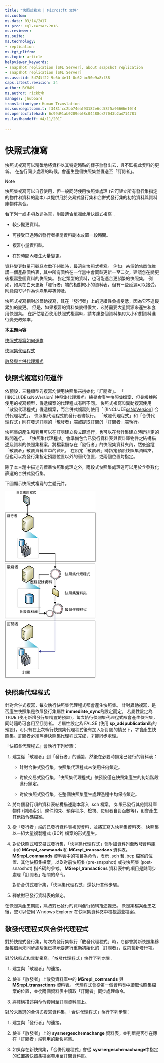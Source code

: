 ```yaml
---
title: "快照式複寫 | Microsoft 文件"
ms.custom: 
ms.date: 03/14/2017
ms.prod: sql-server-2016
ms.reviewer: 
ms.suite: 
ms.technology:
- replication
ms.tgt_pltfrm: 
ms.topic: article
helpviewer_keywords:
- snapshot replication [SQL Server], about snapshot replication
- snapshot replication [SQL Server]
ms.assetid: 5d745f22-9c6b-4e11-8c62-bc50e9a8bf38
caps.latest.revision: 34
author: BYHAM
ms.author: rickbyh
manager: jhubbard
translationtype: Human Translation
ms.sourcegitcommit: f3481fcc2bb74eaf93182e6cc58f5a06666e10f4
ms.openlocfilehash: 6c99d91ab0209eb08c04488ce27043b2ad714781
ms.lasthandoff: 04/11/2017

---
```

# <a name="snapshot-replication"></a>快照式複寫
  快照式複寫可以精確地將資料以其特定時點的樣子散發出去，且不監視此資料的更新。 在進行同步處理的時候，會產生整個快照集並傳送至「訂閱者」。  
  
> [!NOTE]  
>  快照集複寫可以自行使用，但一般同時使用快照集處理 (它可建立所有發行集指定的物件和資料的副本) 以提供用於交易式發行集和合併式發行集的初始資料與資料庫物件集合。  
  
 若下列一或多項敘述為真，則最適合單獨使用快照式複寫：  
  
-   較少變更資料。  
  
-   可接受已過時的發行者相關資料副本放置一段時間。  
  
-   複寫小量資料時。  
  
-   在短時間內發生大量變更。  
  
 資料變更數量可觀但次數不頻繁時，最適合快照式複寫。 例如，某個銷售單位維護一個產品價格表，其中所有價格在一年當中會同時更新一至二次，建議您在變更後複寫整個資料的快照集。 指定類型的資料，也可能適合更頻繁的快照集。 例如，如果在白天更新「發行者」端的相對較小的資料表，但有一些延遲可以接受，則變更可以作為快照集每夜傳遞。  
  
 快照式複寫相對於異動複寫，其在「發行者」上的連續性負擔更低，因為它不追蹤累加的變更。 但是，如果複寫的資料集變得很大，它將需要大量資源來產生和套用快照集。 在評估是否使用快照式複寫時，請考慮整個資料集的大小和對資料進行變更的頻率。  
  
 **本主題內容**  
  
 [快照式複寫如何運作](#HowWorks)  
  
 [快照集代理程式](#SnapshotAgent)  
  
 [散發與合併代理程式](#DistAgent)  
  
##  <a name="HowWorks"></a> 快照式複寫如何運作  
 依預設，三種類型的複寫均使用快照集來初始化「訂閱者」。 「 [!INCLUDE[ssNoVersion](../../includes/ssnoversion-md.md)] 快照集代理程式」總是會產生快照集檔案，但是根據所使用的複寫類型，傳遞檔案的代理程式有所不同。 快照式複寫和異動複寫使用「散發代理程式」傳遞檔案，而合併式複寫則使用「 [!INCLUDE[ssNoVersion](../../includes/ssnoversion-md.md)] 合併代理程式」。 快照集代理程式於發行者端執行。 「散發代理程式」和「合併代理程式」則在發送訂閱的「散發者」端或提取訂閱的「訂閱者」端執行。  
  
 快照集的產生和套用可以在訂閱建立後立即進行，也可以在發行集建立時所排定的時間進行。 「快照集代理程式」會準備包含已發行資料表與資料庫物件之結構描述及資料的快照集檔案，將檔案儲存在「發行者」的快照集資料夾內，然後追蹤「散發者」散發資料庫中的資訊。 在設定「散發者」時指定預設快照集資料夾，但也可以為發行集指定預設位置以外的替代位置，或兩個位置均指定。  
  
 除了本主題中描述的標準快照集處理之外，兩段式快照集處理還可以用於含參數化篩選的合併式發行集。  
  
 下圖顯示快照式複寫的主體元件。  
  
 ![快照式複寫元件和資料流程](../../relational-databases/replication/media/snapshot.gif "快照式複寫元件和資料流程")  
  
##  <a name="SnapshotAgent"></a> 快照集代理程式  
 針對合併式複寫，每次執行快照集代理程式都會產生快照集。 針對異動複寫，是否產生快照集是依照發行集屬性 **immediate_sync**的設定而定。 若屬性設定為 TRUE (使用新增發行集精靈的預設)，每次執行快照集代理程式都會產生快照集，同時隨時可套用至訂閱者。 若屬性設定為 FALSE (使用 **sp_addpublication**時的預設)，則只有在上次執行快照集代理程式後有加入新訂閱的情況下，才會產生快照集。訂閱者必須等待快照集代理程式完成，才能同步處理。  
  
 「快照集代理程式」會執行下列步驟：  
  
1.  建立從「散發者」到「發行者」的連接，然後在必要時鎖定已發行的資料表：  
  
    -   針對合併式發行集，快照集代理程式未使用任何鎖定。  
  
    -   對於交易式發行集，「快照集代理程式」依預設僅在快照集產生的初始階段進行鎖定。  
  
    -   對於快照式發行集，在整個快照集產生處理過程中均保持鎖定。  
  
2.  將每個發行項的資料表結構描述副本寫入 .sch 檔案。 如果已發行其他資料庫物件 (例如索引、條件約束、預存程序、檢視、使用者自訂函數等)，則會產生其他指令碼檔案。  
  
3.  從「發行者」端的已發行資料表複製資料，並將其寫入快照集資料夾。 快照集以一組大量複製程式 (BCP) 檔案的形式產生。  
  
4.  對於快照式和交易式發行集，「快照集代理程式」會附加資料列至散發資料庫中的 **MSrepl_commands** 和 **MSrepl_transactions** 資料表。 **MSrepl_commands** 資料表中的項目為命令，表示 .sch 和 .bcp 檔案的位置、其他快照集檔案，以及對前快照集 (pre-snapshot) 或後快照集 (post-snapshot) 指令碼的參考。 **MSrepl_transactions** 資料表中的項目是與同步處理「訂閱者」相關的命令。  
  
     對於合併式發行集，「快照集代理程式」還執行其他步驟。  
  
5.  釋放對已發行資料表的鎖定。  
  
 在快照集產生期間，無法對已發行的資料進行結構描述變更。 快照集檔案產生之後，您可以使用 Windows Explorer 在快照集資料夾中檢視這些檔案。  
  
##  <a name="DistAgent"></a> 散發代理程式與合併代理程式  
 對於快照式發行集，每次為發行集執行「散發代理程式」時，它都會將新快照集移至每個尚未同步處理但已標示要進行重新初始化的「訂閱者」，或包含新發行項。  
  
 對於快照式和異動複寫，「散發代理程式」執行下列步驟：  
  
1.  建立與「散發者」的連接。  
  
2.  檢查「散發者」上散發資料庫中的 **MSrepl_commands** 與 **MSrepl_transactions** 資料表。 代理程式會從第一個資料表中讀取快照集檔案的位置，並從兩個資料表中讀取「訂閱者」同步處理命令。  
  
3.  將結構描述與命令套用至訂閱資料庫上。  
  
 對於未篩選的合併式複寫資料集，「合併代理程式」執行下列步驟：  
  
1.  建立與「發行者」的連接。  
  
2.  檢查「散發者」上的 **sysmergeschemachange** 資料表，並判斷是否存在應在「訂閱者」端套用的新快照集。  
  
3.  如果存在新快照集，「合併代理程式」會從 **sysmergeschemachange**中指定的位置將快照集檔案套用至訂閱資料庫。  
  
  
